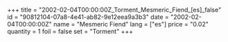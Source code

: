 +++
title = "2002-02-04T00:00:00Z_Torment_Mesmeric_Fiend_[es]_false"
id = "90812104-07a8-4e41-ab82-9e12eea9a3b3"
date = "2002-02-04T00:00:00Z"
name = "Mesmeric Fiend"
lang = ["es"]
price = "0.02"
quantity = 1
foil = false
set = "Torment"
+++
